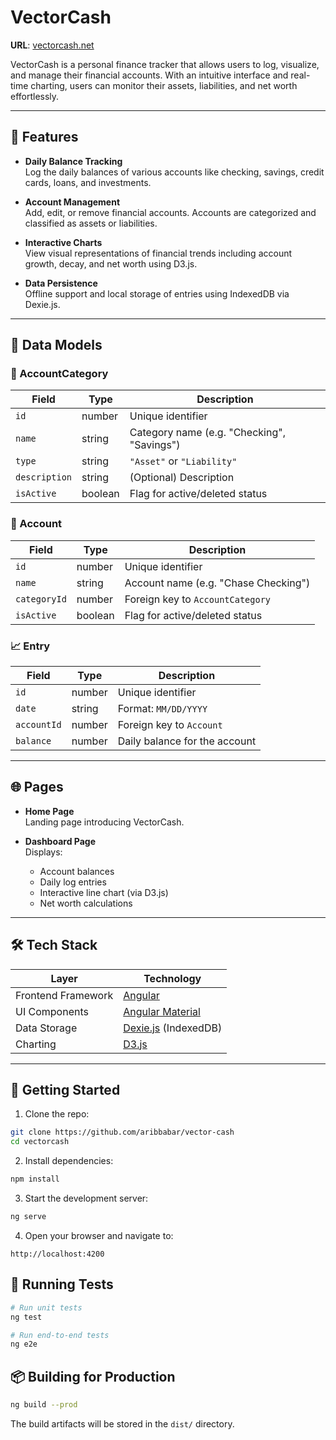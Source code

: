 # VectorCash

**URL**: [vectorcash.net](https://vectorcash.net)

VectorCash is a personal finance tracker that allows users to log, visualize, and manage their financial accounts. With an intuitive interface and real-time charting, users can monitor their assets, liabilities, and net worth effortlessly.

---

## 🧩 Features

- **Daily Balance Tracking**  
  Log the daily balances of various accounts like checking, savings, credit cards, loans, and investments.

- **Account Management**  
  Add, edit, or remove financial accounts. Accounts are categorized and classified as assets or liabilities.

- **Interactive Charts**  
  View visual representations of financial trends including account growth, decay, and net worth using D3.js.

- **Data Persistence**  
  Offline support and local storage of entries using IndexedDB via Dexie.js.

---

## 🧱 Data Models

### 📁 AccountCategory

| Field         | Type    | Description                                |
| ------------- | ------- | ------------------------------------------ |
| `id`          | number  | Unique identifier                          |
| `name`        | string  | Category name (e.g. "Checking", "Savings") |
| `type`        | string  | `"Asset"` or `"Liability"`                 |
| `description` | string  | (Optional) Description                     |
| `isActive`    | boolean | Flag for active/deleted status             |

### 🏦 Account

| Field        | Type    | Description                          |
| ------------ | ------- | ------------------------------------ |
| `id`         | number  | Unique identifier                    |
| `name`       | string  | Account name (e.g. "Chase Checking") |
| `categoryId` | number  | Foreign key to `AccountCategory`     |
| `isActive`   | boolean | Flag for active/deleted status       |

### 📈 Entry

| Field       | Type   | Description                   |
| ----------- | ------ | ----------------------------- |
| `id`        | number | Unique identifier             |
| `date`      | string | Format: `MM/DD/YYYY`          |
| `accountId` | number | Foreign key to `Account`      |
| `balance`   | number | Daily balance for the account |

---

## 🌐 Pages

- **Home Page**  
  Landing page introducing VectorCash.

- **Dashboard Page**  
  Displays:
  - Account balances
  - Daily log entries
  - Interactive line chart (via D3.js)
  - Net worth calculations

---

## 🛠️ Tech Stack

| Layer              | Technology                                      |
| ------------------ | ----------------------------------------------- |
| Frontend Framework | [Angular](https://angular.io)                   |
| UI Components      | [Angular Material](https://material.angular.io) |
| Data Storage       | [Dexie.js](https://dexie.org) (IndexedDB)       |
| Charting           | [D3.js](https://d3js.org)                       |

---

## 🚀 Getting Started

1. Clone the repo:

```bash
git clone https://github.com/aribbabar/vector-cash
cd vectorcash
```

2. Install dependencies:

```bash
npm install
```

3. Start the development server:

```bash
ng serve
```

4. Open your browser and navigate to:

```
http://localhost:4200
```

## 🧪 Running Tests

```bash
# Run unit tests
ng test

# Run end-to-end tests
ng e2e
```

## 📦 Building for Production

```bash
ng build --prod
```

The build artifacts will be stored in the `dist/` directory.
